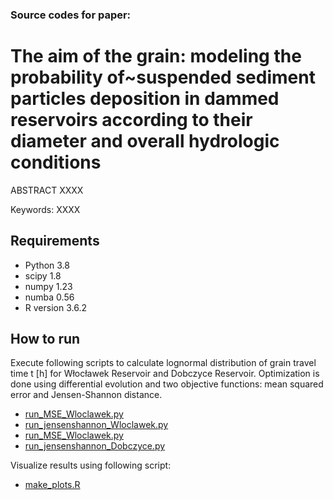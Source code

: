 ### Source codes for paper:

# The aim of the grain: modeling the probability of~suspended sediment particles deposition in dammed reservoirs according to their diameter and overall hydrologic conditions

ABSTRACT XXXX 

Keywords: XXXX

## Requirements

- Python 3.8
- scipy 1.8
- numpy 1.23
- numba 0.56 
- R version 3.6.2

## How to run

Execute following scripts to calculate lognormal distribution of grain travel time t [h] for  Włocławek Reservoir and Dobczyce Reservoir. 
Optimization is done using differential evolution and two objective functions: mean squared error and Jensen-Shannon distance. 

- [run_MSE_Wloclawek.py](run_MSE_Wloclawek.py)
- [run_jensenshannon_Wloclawek.py](run_jensenshannon_Wloclawek.py)
- [run_MSE_Wloclawek.py](run_MSE_Dobczyce.py)
- [run_jensenshannon_Dobczyce.py](run_jensenshannon_Dobczyce.py)

Visualize results using following script:

- [make_plots.R](make_plots.R)

<!-- ## Full text -->



<!-- ## Cite as -->
